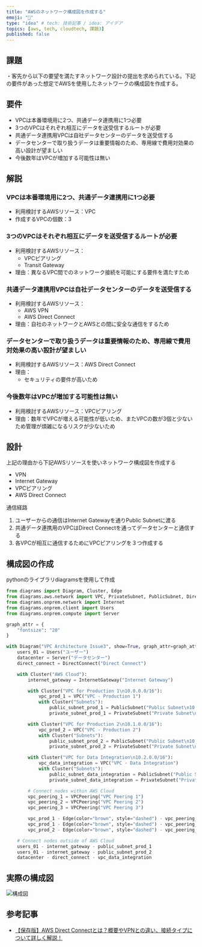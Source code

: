```yaml
---
title: "AWSのネットワーク構成図を作成する"
emoji: "📝"
type: "idea" # tech: 技術記事 / idea: アイデア
topics: [aws, tech, cloudtech, 課題3]
published: false
---
```


## 課題

・客先から以下の要望を満たすネットワーク設計の提出を求められている。下記の要件があった想定でAWSを使用したネットワークの構成図を作成する。

## 要件

- VPCは本番環境用に2つ、共通データ連携用に1つ必要
- 3つのVPCはそれぞれ相互にデータを送受信するルートが必要
- 共通データ連携用VPCは自社データセンターのデータを送受信する
- データセンターで取り扱うデータは重要情報のため、専用線で費用対効果の高い設計が望ましい
- 今後数年はVPCが増加する可能性は無い

## 解説

### VPCは本番環境用に2つ、共通データ連携用に1つ必要

- 利用検討するAWSリソース：VPC
- 作成するVPCの個数：3

### 3つのVPCはそれぞれ相互にデータを送受信するルートが必要

- 利用検討するAWSリソース：
  - VPCピアリング
  - Transit Gateway
- 理由：異なるVPC間でのネットワーク接続を可能にする要件を満たすため

### 共通データ連携用VPCは自社データセンターのデータを送受信する

- 利用検討するAWSリソース：
  - AWS VPN
  - AWS Direct Connect
- 理由：自社のネットワークとAWSとの間に安全な通信をするため

### データセンターで取り扱うデータは重要情報のため、専用線で費用対効果の高い設計が望ましい

- 利用検討するAWSリソース：AWS Direct Connect
- 理由：
  - セキュリティの要件が高いため

### 今後数年はVPCが増加する可能性は無い

- 利用検討するAWSリソース：VPCピアリング
- 理由：数年でVPCが増える可能性が低いため、またVPCの数が3個と少ないため管理が煩雑になるリスクが少ないため

## 設計

上記の理由から下記AWSリソースを使いネットワーク構成図を作成する

- VPN
- Internet Gateway
- VPCピアリング
- AWS Direct Connect

通信経路

1. ユーザーからの通信はInternet Gatewayを通りPublic Subnetに渡る
2. 共通データ連携用のVPCはDirect Connectを通ってデータセンターと通信する
3. 各VPCが相互に通信するためにVPCピアリングを３つ作成する

## 構成図の作成

pythonのライブラリdiagramsを使用して作成

```python
from diagrams import Diagram, Cluster, Edge
from diagrams.aws.network import VPC, PrivateSubnet, PublicSubnet, DirectConnect, VPCPeering, InternetGateway
from diagrams.onprem.network import Internet
from diagrams.onprem.client import Users
from diagrams.onprem.compute import Server

graph_attr = {
    "fontsize": "20"
}

with Diagram("VPC Architecture Issue3", show=True, graph_attr=graph_attr, outformat="png"):
    users_01 = Users("ユーザー")
    datacenter = Server("データセンター")
    direct_connect = DirectConnect("Direct Connect")

    with Cluster("AWS Cloud"):
        internet_gateway = InternetGateway("Internet Gateway")

        with Cluster("VPC for Production 1\n10.0.0.0/16"):
            vpc_prod_1 = VPC("VPC - Production 1")
            with Cluster("Subnets"):
                public_subnet_prod_1 = PublicSubnet("Public Subnet\n10.0.1.0/24")
                private_subnet_prod_1 = PrivateSubnet("Private Subnet\n10.0.2.0/24")

        with Cluster("VPC for Production 2\n10.1.0.0/16"):
            vpc_prod_2 = VPC("VPC - Production 2")
            with Cluster("Subnets"):
                public_subnet_prod_2 = PublicSubnet("Public Subnet\n10.1.1.0/24")
                private_subnet_prod_2 = PrivateSubnet("Private Subnet\n10.1.2.0/24")

        with Cluster("VPC for Data Integration\n10.2.0.0/16"):
            vpc_data_integration = VPC("VPC - Data Integration")
            with Cluster("Subnets"):
                public_subnet_data_integration = PublicSubnet("Public Subnet\n10.2.1.0/24")
                private_subnet_data_integration = PrivateSubnet("Private Subnet\n10.2.2.0/24")

        # Connect nodes within AWS Cloud
        vpc_peering_1 = VPCPeering("VPC Peering 1")
        vpc_peering_2 = VPCPeering("VPC Peering 2")
        vpc_peering_3 = VPCPeering("VPC Peering 3")

        vpc_prod_1 - Edge(color="brown", style="dashed") - vpc_peering_1 - Edge(color="brown", style="dashed") -  vpc_prod_2
        vpc_prod_1 - Edge(color="brown", style="dashed") - vpc_peering_2 - Edge(color="brown", style="dashed") -  vpc_data_integration
        vpc_prod_2 - Edge(color="brown", style="dashed") - vpc_peering_3 - Edge(color="brown", style="dashed") -  vpc_data_integration

    # Connect nodes outside of AWS Cloud
    users_01 - internet_gateway - public_subnet_prod_1
    users_01 - internet_gateway - public_subnet_prod_2
    datacenter - direct_connect - vpc_data_integration
```

## 実際の構成図

![構成図](https://storage.googleapis.com/zenn-user-upload/562edf8aef0d-20230625.png)

## 参考記事

- [【保存版】AWS Direct Connectとは？概要やVPNとの違い、接続タイプについて詳しく解説！](https://atbex.attokyo.co.jp/blog/detail/9/)
